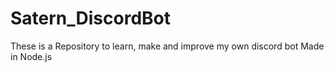 # Satern_DiscordBot

These is a Repository to learn, make and improve my own discord bot
Made in Node.js
